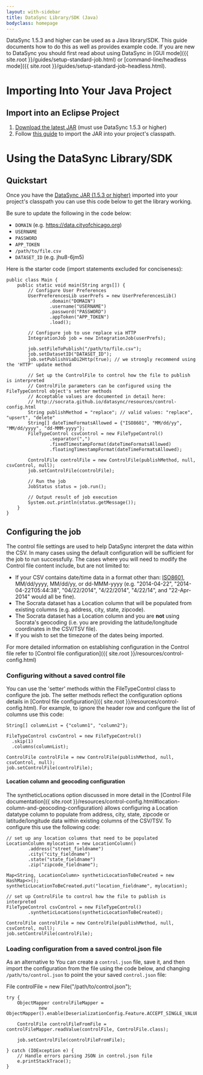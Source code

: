 ```yaml
---
layout: with-sidebar
title: DataSync Library/SDK (Java)
bodyclass: homepage
---
```


DataSync 1.5.3 and higher can be used as a Java library/SDK. This guide documents how to do this as well as provides example code. If you are new to DataSync you should first read about using DataSync in [GUI mode]({{ site.root }}/guides/setup-standard-job.html) or [command-line/headless mode]({{ site.root }}/guides/setup-standard-job-headless.html).

# Importing Into Your Java Project

## Import into an Eclipse Project

1. [Download the latest JAR](https://github.com/socrata/datasync/releases) (must use DataSync 1.5.3 or higher)
2. Follow [this guide](https://wiki.eclipse.org/FAQ_How_do_I_add_an_extra_library_to_my_project%27s_classpath%3F) to import the JAR into your project's classpath.


# Using the DataSync Library/SDK

## Quickstart

Once you have the [DataSync JAR (1.5.3 or higher)](https://github.com/socrata/datasync/releases) imported into your project's classpath you can use this code below to get the library working. 

Be sure to update the following in the code below:  

* `DOMAIN` (e.g. https://data.cityofchicago.org)
* `USERNAME`
* `PASSWORD`
* `APP_TOKEN`
* `/path/to/file.csv`
* `DATASET_ID` (e.g. jhu8-6jm5)

Here is the starter code (import statements excluded for conciseness):  

    public class Main {
        public static void main(String args[]) {
            // Configure User Preferences
            UserPreferencesLib userPrefs = new UserPreferencesLib()
                    .domain("DOMAIN")
                    .username("USERNAME")
                    .password("PASSWORD")
                    .appToken("APP_TOKEN")
                    .load();

            // Configure job to use replace via HTTP
            IntegrationJob job = new IntegrationJob(userPrefs);

            job.setFileToPublish("/path/to/file.csv");
            job.setDatasetID("DATASET_ID");
            job.setPublishViaDi2Http(true); // we strongly recommend using the 'HTTP' update method

            // Set up the ControlFile to control how the file to publish is interpreted
            // ControlFile parameters can be configured using the FileTypeControl object's setter methods
            // Acceptable values are documented in detail here:
            // http://socrata.github.io/datasync/resources/control-config.html
            String publishMethod = "replace"; // valid values: "replace", "upsert", "delete"
            String[] dateTimeFormatsAllowed = {"ISO8601", "MM/dd/yy", "MM/dd/yyyy", "dd-MMM-yyyy"};
            FileTypeControl csvControl = new FileTypeControl()
                    .separator(",")
                    .fixedTimestampFormat(dateTimeFormatsAllowed)
                    .floatingTimestampFormat(dateTimeFormatsAllowed);

            ControlFile controlFile = new ControlFile(publishMethod, null, csvControl, null);
            job.setControlFile(controlFile);

            // Run the job
            JobStatus status = job.run();

            // Output result of job execution
            System.out.println(status.getMessage());
        }
    }


## Configuring the job

The control file settings are used to help DataSync interpret the data within the CSV. In many cases using the default configuration will be sufficient for the job to run successfully. The cases where you will need to modify the Control file content include, but are not limited to:

* If your CSV contains date/time data in a format other than: [ISO8601](http://en.wikipedia.org/wiki/ISO_8601), MM/dd/yyyy, MM/dd/yy, or dd-MMM-yyyy (e.g. "2014-04-22", "2014-04-22T05:44:38", "04/22/2014", "4/22/2014", "4/22/14", and "22-Apr-2014" would all be fine).
* The Socrata dataset has a Location column that will be populated from existing columns (e.g. address, city, state, zipcode).
* The Socrata dataset has a Location column and you are <strong>not</strong> using Socrata's geocoding (i.e. you are providing the latitude/longitude coordinates in the CSV/TSV file).
* If you wish to set the timezone of the dates being imported.

For more detailed information on establishing configuration in the Control file refer to [Control file configuration]({{ site.root }}/resources/control-config.html)

### Configuring without a saved control file

You can use the 'setter' methods within the FileTypeControl class to configure the job. The setter methods reflect the configuration options details in [Control file configuration]({{ site.root }}/resources/control-config.html). For example, to ignore the header row and configure the list of columns use this code:

    String[] columnList = {"column1", "column2"};

    FileTypeControl csvControl = new FileTypeControl()
      .skip(1)
      .columns(columnList);

    ControlFile controlFile = new ControlFile(publishMethod, null, csvControl, null);
    job.setControlFile(controlFile);


#### Location column and geocoding configuration

The syntheticLocations option discussed in more detail in the [Control File documentation]({ site.root }}/resources/control-config.html#location-column-and-geocoding-configuration) allows configuring a Location datatype column to populate from address, city, state, zipcode or latitude/longitude data within existing columns of the CSV/TSV. To configure this use the following code:

    // set up any location columns that need to be populated
    LocationColumn mylocation = new LocationColumn()
            .address("street_fieldname")
            .city("city_fieldname")
            .state("state_fieldname")
            .zip("zipcode_fieldname");

    Map<String, LocationColumn> syntheticLocationToBeCreated = new HashMap<>();
    syntheticLocationToBeCreated.put("location_fieldname", mylocation);

    // set up ControlFile to control how the file to publish is interpreted
    FileTypeControl csvControl = new FileTypeControl()
            .syntheticLocations(syntheticLocationToBeCreated);

    ControlFile controlFile = new ControlFile(publishMethod, null, csvControl, null);
    job.setControlFile(controlFile);

### Loading configuration from a saved control.json file

As an alternative to You can create a `control.json` file, save it, and then import the configuration from the file using the code below, and changing `/path/to/control.json` to point the your saved `control.json` file:


File controlFile = new File("/path/to/control.json");

    try {
        ObjectMapper controlFileMapper =
                new ObjectMapper().enable(DeserializationConfig.Feature.ACCEPT_SINGLE_VALUE_AS_ARRAY);

        ControlFile controlFileFromFile = controlFileMapper.readValue(controlFile, ControlFile.class);

        job.setControlFile(controlFileFromFile);

    } catch (IOException e) {
        // Handle errors parsing JSON in control.json file
        e.printStackTrace();
    }







